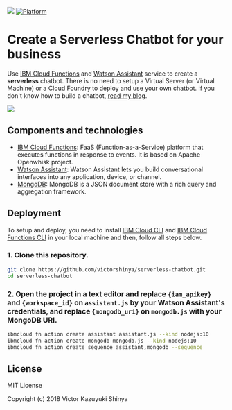 [![](https://img.shields.io/badge/IBM%20Cloud-powered-blue.svg)](https://bluemix.net)
[![Platform](https://img.shields.io/badge/platform-nodejs-lightgrey.svg?style=flat)](https://developer.ibm.com/node/)

# Create a Serverless Chatbot for your business

Use [IBM Cloud Functions](https://www.ibm.com/cloud/functions) and [Watson Assistant](https://www.ibm.com/cloud/watson-assistant-2/) service to create a **serverless** chatbot. There is no need to setup a Virtual Server (or Virtual Machine) or a Cloud Foundry to deploy and use your own chatbot. If you don't know how to build a chatbot, [read my blog](https://medium.com/ibmdeveloperbr/watson-assistant-como-criar-o-seu-chatbot-usando-skills-e-assistants-755b4677984b/).

![](https://github.com/victorshinya/serverless-chatbot/blob/master/doc/source/images/architecture.jpg)

## Components and technologies

* [IBM Cloud Functions](https://cloud.ibm.com/openwhisk): FaaS (Function-as-a-Service) platform that executes functions in response to events. It is based on Apache Openwhisk project.
* [Watson Assistant](https://cloud.ibm.com/catalog/services/watson-assistant): Watson Assistant lets you build conversational interfaces into any application, device, or channel.
* [MongoDB](https://cloud.ibm.com/catalog/services/databases-for-mongodb): MongoDB is a JSON document store with a rich query and aggregation framework.

## Deployment

To setup and deploy, you need to install [IBM Cloud CLI](https://cloud.ibm.com/docs/cli/reference/ibmcloud/download_cli.html#install_use) and [IBM Cloud Functions CLI](https://cloud.ibm.com/openwhisk/learn/cli) in your local machine and then, follow all steps below.

### 1. Clone this repository.

```sh
git clone https://github.com/victorshinya/serverless-chatbot.git
cd serverless-chatbot
```

### 2. Open the project in a text editor and replace `{iam_apikey}` and `{workspace_id}` on `assistant.js` by your Watson Assistant's credentials, and replace `{mongodb_uri}` on `mongodb.js` with your MongoDB URI.

```sh
ibmcloud fn action create assistant assistant.js --kind nodejs:10
ibmcloud fn action create mongodb mongodb.js --kind nodejs:10
ibmcloud fn action create sequence assistant,mongodb --sequence
```

## License

MIT License

Copyright (c) 2018 Victor Kazuyuki Shinya
